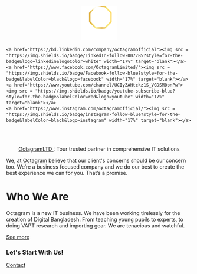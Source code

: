
<p align="center"><a href="https://www.octagramltd.com/?from=github"><img src="./logo.png" width="20%"></a></p>

<p align="center">

    <a href="https://bd.linkedin.com/company/octagramofficial"><img src = "https://img.shields.io/badge/LinkedIn-follow-0077B5?style=for-the-badge&logo=linkedin&logoColor=white" width="17%" target="blank"></a>
    <a href="https://www.facebook.com/OctagramLimited/"><img src = "https://img.shields.io/badge/Facebook-follow-blue?style=for-the-badge&labelColor=black&logo=facebook" width="17%" target="blank"></a>
    <a href="https://www.youtube.com/channel/UCIyZAHtckz1S_VGDSM0pnPw"><img src = "https://img.shields.io/badge/youtube-subscribe-blue?style=for-the-badge&labelColor=red&logo=youtube" width="17%" target="blank"></a>
    <a href="https://www.instagram.com/octagramofficial/"><img src = "https://img.shields.io/badge/instagram-follow-blue?style=for-the-badge&labelColor=black&logo=instagram" width="17%" target="blank"></a>
</p>

<br>
<br>

<p align="center">
  <a href="https://OctagramLTD.com">
    OctagramLTD
  </a>:
    Tour trusted partner in comprehensive IT solutions
</p>

We, at [Octagram](https://www.octagramltd.com) believe that our client's concerns should be our concern too. We’re a business focused company and we do our best to create the best experience we can for you. That’s a promise.

# Who We Are

Octagram is a new IT business. We have been working tirelessly for the creation of Digital Bangladesh. From teaching young pupils to experts, to doing VAPT research and importing gear. We are tenacious and watchful.

[See more](https://www.octagramltd.com/about.html)

### Let's Start With Us!

[Contact](https://www.octagramltd.com/contact.html)
